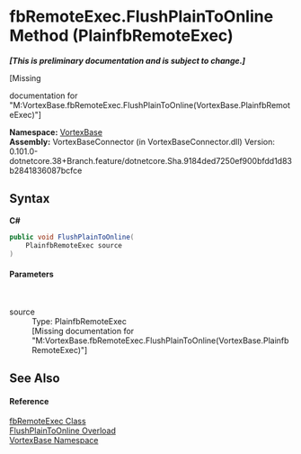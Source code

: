 # fbRemoteExec.FlushPlainToOnline Method (PlainfbRemoteExec)
 _**\[This is preliminary documentation and is subject to change.\]**_

\[Missing <summary> documentation for "M:VortexBase.fbRemoteExec.FlushPlainToOnline(VortexBase.PlainfbRemoteExec)"\]

**Namespace:**&nbsp;<a href="N_VortexBase.md">VortexBase</a><br />**Assembly:**&nbsp;VortexBaseConnector (in VortexBaseConnector.dll) Version: 0.101.0-dotnetcore.38+Branch.feature/dotnetcore.Sha.9184ded7250ef900bfdd1d83b2841836087bcfce

## Syntax

**C#**<br />
``` C#
public void FlushPlainToOnline(
	PlainfbRemoteExec source
)
```


#### Parameters
&nbsp;<dl><dt>source</dt><dd>Type: PlainfbRemoteExec<br />\[Missing <param name="source"/> documentation for "M:VortexBase.fbRemoteExec.FlushPlainToOnline(VortexBase.PlainfbRemoteExec)"\]</dd></dl>

## See Also


#### Reference
<a href="T_VortexBase_fbRemoteExec.md">fbRemoteExec Class</a><br /><a href="Overload_VortexBase_fbRemoteExec_FlushPlainToOnline.md">FlushPlainToOnline Overload</a><br /><a href="N_VortexBase.md">VortexBase Namespace</a><br />